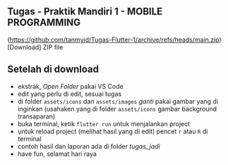 ## Tugas - Praktik Mandiri 1 - MOBILE PROGRAMMING

(https://github.com/tanmyid/Tugas-Flutter-1/archive/refs/heads/main.zip)[Download] ZIP file

## Setelah di download

- ekstrak, _Open Folder_ pakai VS Code
- edit yang perlu di edit, sesuai tugas
- di folder `assets/icons` dan `assets/images` _ganti_ pakai gambar yang di inginkan (usahaken yang di folder `assets/icons` gambar background transaparan)
- buka terminal, ketik `flutter run` untuk menjalankan project
- untuk reload project (melihat hasil yang di edit) pencet `r` atau `R` di terminal
- contoh hasil dan laporan ada di folder _tugas_jadi_
- have fun, selamat hari raya
